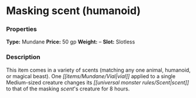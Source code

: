 ﻿---
Title: "Masking scent (humanoid)"
Type: "Mundane"
Price: "50 gp"
Weight: "–"
Slot: "Slotless"
Description: |
  "This item comes in a variety of scents (matching any one animal, humanoid, or magical beast). One vial applied to a single Medium-sized creature changes its scent to that of the masking scent's creature for 8 hours."
Sources: "['Advanced Class Guide']"
---

# Masking scent (humanoid)

### Properties

**Type:** Mundane **Price:** 50 gp **Weight:** – **Slot:** Slotless

### Description

This item comes in a variety of scents (matching any one animal, humanoid, or magical beast). One _[[items/Mundane/Vial|vial]]_ applied to a single Medium-sized creature changes its _[[universal monster rules/Scent|scent]]_ to that of the masking _scent_'s creature for 8 hours.

